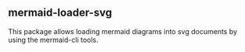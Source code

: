 ## mermaid-loader-svg

This package allows loading mermaid diagrams into svg documents by using the
mermaid-cli tools.

